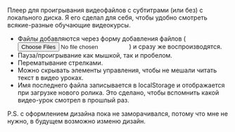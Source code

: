 Плеер для проигрывания видеофайлов с субтитрами (или без) с локального диска.
Я его сделал для себя, чтобы удобно смотреть всякие-разные обучающие видеокурсы.
- Файлы добавляются через форму добавления файлов (<input type="file" multiple="">) и сразу же воспроизводятся.
- Пауза/проигрывание как мышкой, так и пробелом.
- Перематывание стрелками.
- Можно скрывать элементы управления, чтобы не мешали читать текст в видео уроках.
- Имя последнего файла записывается в localStorage и отображается при загрузке нового ролика. Это сделано, чтобы вспомнить какой видео-урок смотрел в прошлый раз.

P.S. c оформлением дизайна пока не заморачивался, потому что мне не нужно, в будущем возможно изменю дизайн.